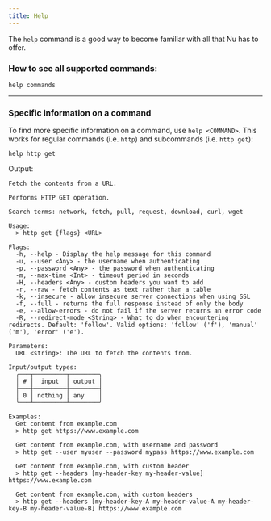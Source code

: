 ```yaml
---
title: Help
---
```


The `help` command is a good way to become familiar with all that Nu has to offer.

### How to see all supported commands:

```nushell
help commands
```

---

### Specific information on a command

To find more specific information on a command, use `help <COMMAND>`. This works for regular commands (i.e. `http`) and subcommands (i.e. `http get`):

```nushell
help http get
```

Output:

```nushell frame="terminal"
Fetch the contents from a URL.

Performs HTTP GET operation.

Search terms: network, fetch, pull, request, download, curl, wget

Usage:
  > http get {flags} <URL>

Flags:
  -h, --help - Display the help message for this command
  -u, --user <Any> - the username when authenticating
  -p, --password <Any> - the password when authenticating
  -m, --max-time <Int> - timeout period in seconds
  -H, --headers <Any> - custom headers you want to add
  -r, --raw - fetch contents as text rather than a table
  -k, --insecure - allow insecure server connections when using SSL
  -f, --full - returns the full response instead of only the body
  -e, --allow-errors - do not fail if the server returns an error code
  -R, --redirect-mode <String> - What to do when encountering redirects. Default: 'follow'. Valid options: 'follow' ('f'), 'manual' ('m'), 'error' ('e').

Parameters:
  URL <string>: The URL to fetch the contents from.

Input/output types:
  ╭───┬─────────┬────────╮
  │ # │  input  │ output │
  ├───┼─────────┼────────┤
  │ 0 │ nothing │ any    │
  ╰───┴─────────┴────────╯

Examples:
  Get content from example.com
  > http get https://www.example.com

  Get content from example.com, with username and password
  > http get --user myuser --password mypass https://www.example.com

  Get content from example.com, with custom header
  > http get --headers [my-header-key my-header-value] https://www.example.com

  Get content from example.com, with custom headers
  > http get --headers [my-header-key-A my-header-value-A my-header-key-B my-header-value-B] https://www.example.com
```

